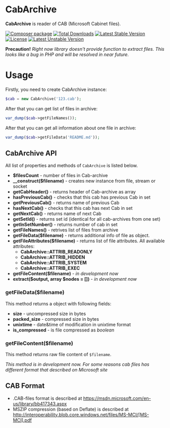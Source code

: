 # CabArchive

**CabArchive** is reader of CAB (Microsoft Cabinet files).

[![Composer package](http://xn--e1adiijbgl.xn--p1acf/badge/wapmorgan/cab-archive)](https://packagist.org/packages/wapmorgan/cab-archive)
[![Total Downloads](https://poser.pugx.org/wapmorgan/cab-archive/downloads)](https://packagist.org/packages/wapmorgan/cab-archive)
[![Latest Stable Version](https://poser.pugx.org/wapmorgan/cab-archive/v/stable)](https://packagist.org/packages/wapmorgan/cab-archive)
[![License](https://poser.pugx.org/wapmorgan/cab-archive/license)](https://packagist.org/packages/wapmorgan/cab-archive)
[![Latest Unstable Version](https://poser.pugx.org/wapmorgan/cab-archive/v/unstable)](https://packagist.org/packages/wapmorgan/cab-archive)

**Precaution!** _Right now library doesn't provide function to extract files. This looks like a bug in PHP and will be resolved in near future._

# Usage
Firstly, you need to create CabArchive instance:
```php
$cab = new CabArchive('123.cab');
```
After that you can get list of files in archive:
```php
var_dump($cab->getFileNames());
```
After that you can get all information about one file in archive:
```php
var_dump($cab->getFileData('README.md'));
```
## CabArchive API
All list of properties and methods of `CabArchive` is listed below.

- **$filesCount** - number of files in Cab-archive
- **__construct($filename)** - creates new instance from file, stream or socket
- **getCabHeader()** - returns header of Cab-archive as array
- **hasPreviousCab()** - checks that this cab has previous Cab in set
- **getPreviousCab()** - returns name of previous Cab
- **hasNextCab()** - checks that this cab has next Cab in set
- **getNextCab()** - returns name of next Cab
- **getSetId()** - returns set id (identical for all cab-archives from one set)
- **getInSetNumber()** - returns number of cab in set
- **getFileNames()** - retrives list of files from archive
- **getFileData($filename)** - returns additional info of file as object.
- **getFileAttributes($filename)** - returns list of file attributes. All available attributes:
    - **CabArchive::ATTRIB_READONLY**
    - **CabArchive::ATTRIB_HIDDEN**
    - **CabArchive::ATTRIB_SYSTEM**
    - **CabArchive::ATTRIB_EXEC**
- **getFileContent($filename)** - _in development now_
- **extract($output, array $nodes = [])** - _in development now_

### getFileData($filename)
This method returns a object with following fields:

- **size** - uncompressed size in bytes
- **packed_size** - compressed size in bytes
- **unixtime** - date&time of modification in unixtime format
- **is_compressed** - is file compressed as _boolean_

### getFileContent($filename)
This method returns raw file content of `$filename`.

_This method is in development now. For some reasons cab files has different format that described on Microsoft site_

## CAB Format
- .CAB-files format is described at https://msdn.microsoft.com/en-us/library/bb417343.aspx
- MSZIP compression (based on Deflate) is described at http://interoperability.blob.core.windows.net/files/MS-MCI/[MS-MCI].pdf

